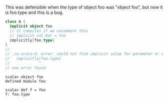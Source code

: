 This was defensible when the type of object foo was "object foo", but now it is foo.type and this is a bug.

```scala
class A {
  implicit object foo
  // it compiles if we uncomment this
  // implicit val bar = foo
  implicitly[foo.type]
}
// 
// ./a.scala:4: error: could not find implicit value for parameter e: A.this.foo.type
//   implicitly[foo.type]
//             ^
// one error found
```
```
scala> object foo
defined module foo

scala> def f = foo
f: foo.type
```
